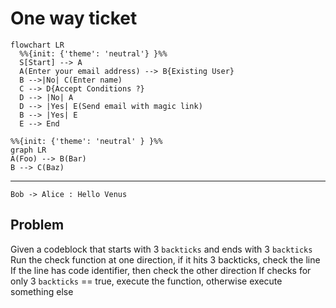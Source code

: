 # One way ticket

```mermaid
flowchart LR
  %%{init: {'theme': 'neutral'} }%%
  S[Start] --> A
  A(Enter your email address) --> B{Existing User}
  B -->|No| C(Enter name)
  C --> D{Accept Conditions ?}
  D --> |No| A
  D --> |Yes| E(Send email with magic link)
  B --> |Yes| E
  E --> End
```

```mermaid
%%{init: {'theme': 'neutral' } }%%
graph LR
A(Foo) --> B(Bar)
B --> C(Baz)
```

---

```plantuml
Bob -> Alice : Hello Venus
```

## Problem

Given a codeblock that starts with 3 `backticks` and ends with 3 `backticks`
Run the check function at one direction, if it hits 3 backticks, check the line
If the line has code identifier, then check the other direction
If checks for only 3 `backticks` == true, execute the function,
otherwise execute something else
